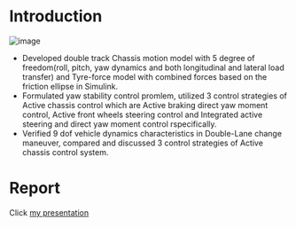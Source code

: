 # Introduction
  ![image](https://github.com/Wealhour/9DOF-Vehicle-Dynamics-Modelling-With-Active-Chassis-Control-/assets/50286429/174e1fed-d5eb-4779-b93b-893b1a5e61d9)
* Developed double track Chassis motion model with 5 degree of freedom(roll, pitch, yaw dynamics and both longitudinal and lateral load transfer) and Tyre-force model with combined forces based on the friction ellipse in Simulink.
* Formulated yaw stability control promlem, utilized 3 control strategies of Active chassis control which are Active braking direct yaw moment control, Active front wheels steering control and Integrated active steering and direct yaw moment control rspecifically.
* Verified 9 dof vehicle dynamics characteristics in Double-Lane change maneuver, compared and discussed 3 control strategies of Active chassis control system.
# Report
Click [my presentation](https://github.com/Wealhour/9DOF-Vehicle-Dynamics-Modelling-With-Active-Chassis-Control-/blob/main/9%20DoF%20Planar%204%20Wheeled%20Car%20Model%20With%20Active%20Chassis%20Control.pdf)
